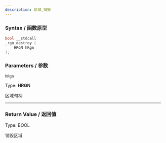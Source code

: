 ```yaml
---
description: 区域_销毁
---
```


### Syntax / 函数原型

```C++
bool __stdcall 
_rgn_destroy (
    HRGN hRgn
);
```


### Parameters / 参数

`hRgn`

Type: **HRGN**

区域句柄

---

### Return Value / 返回值

Type: BOOL

销毁区域
